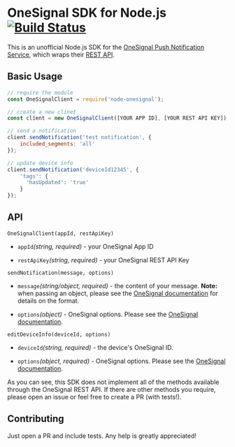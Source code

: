 # OneSignal SDK for Node.js [![Build Status](https://travis-ci.org/scoutforpets/node-onesignal.svg?branch=master)](https://travis-ci.org/scoutforpets/node-onesignal)
This is an unofficial Node.js SDK for the [OneSignal Push Notification Service](https://onesignal.com/), which wraps their [REST API](https://documentation.onesignal.com/docs/server-api-overview).

## Basic Usage

```js
// require the module
const OneSignalClient = require('node-onesignal');

// create a new clinet
const client = new OneSignalClient([YOUR APP ID], [YOUR REST API KEY]);

// send a notification
client.sendNotification('test notification', {
    included_segments: 'all'
});

// update device info
client.sendNotification('deviceId12345', {
    'tags': {
      'hasUpdated': 'true'
    }
});
```

## API

`OneSignalClient(appId, restApiKey)`
* `appId`_(string, required)_ - your OneSignal App ID

* `restApiKey`_(string, required)_ - your OneSignal REST API Key

`sendNotification(message, options)`
* `message`_(string/object, required)_ - the content of your message. **Note:** when passing an object, please see the [OneSignal documentation](https://documentation.onesignal.com/docs/notifications-create-notification) for details on the format.

* `options`_(object)_ - OneSignal options. Please see the [OneSignal documentation](https://documentation.onesignal.com/reference#create-notification).

`editDeviceInfo(deviceId, options)`
* `deviceId`_(string, required)_ - the device's OneSignal ID.

* `options`_(object, required)_ - OneSignal options. Please see the [OneSignal documentation](https://documentation.onesignal.com/reference#edit-device).

As you can see, this SDK does not implement all of the methods available through the OneSignal REST API. If there are other methods you require, please open an issue or feel free to create a PR (with tests!).

## Contributing
Just open a PR and include tests. Any help is greatly appreciated!
